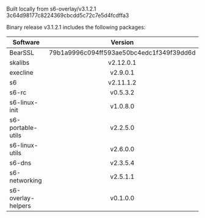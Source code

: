 Built locally from s6-overlay/v3.1.2.1
3c64d98177c8224369cbcdd5c72c7e5d4fcdffa3

Binary release v3.1.2.1 includes the following packages:

| Software | Version |
| -------- |:-------:|
| BearSSL | 79b1a9996c094ff593ae50bc4edc1f349f39dd6d 
| skalibs | v2.12.0.1 
| execline | v2.9.0.1 
| s6 | v2.11.1.2 
| s6-rc | v0.5.3.2 
| s6-linux-init | v1.0.8.0 
| s6-portable-utils | v2.2.5.0 
| s6-linux-utils | v2.6.0.0 
| s6-dns | v2.3.5.4 
| s6-networking | v2.5.1.1 
| s6-overlay-helpers | v0.1.0.0 

